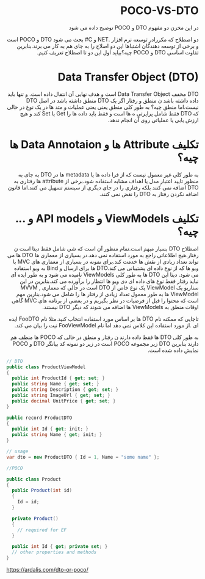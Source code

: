 <div dir="rtl">

# POCO-VS-DTO

در این مخزن دو مفهوم DTO و POCO توضیح داده می شود

دو اصطلاح که مکررادر  توسعه نرم افزار .NET و C# بحث می شود DTO و POCO است و برخی از توسعه دهندگان اشتباها این دو اصلاح را به جای هم به کار می برند.بنابرین تفاوت اساسی DTO و POCO چیه؟بیاید اول این دو تا اصطلاح تعریف کنیم.

# Data Transfer Object (DTO)

DTO مخفف Data Transfer Object است و هدف نهایی آن انتقال داده است. و تنها باید داده داشته باشد ن منطق و رفتار اگر یک DTO منطق داشته باشد در اصل DTO نیست.اما منطق چیه؟
به طور کلی منطق یعنی یعنی عملیات و متد ها در یک نوع در حالی که DTO فقط شامل پراپرتی ه ها است و فقط باید داده ها را Get یا Set کند و هیچ ارزش یابی یا عملیاتی روی آن انجام  ندهد.

# تکلیف Attribute ها و Data Annotaion ها چیه؟

به طور کلی غیر معمول نیست که از فرا داده ها یا metadata ها در DTO به جای به منظور  تایید اعتبار مدل یا اهداف مشابه استفاده شود.برخی از attribute ها رفتاری به DTO اضافه نمی کنند بلکه رفتاری را در جای دیگری از سیستم تسهیل می کنند.اما قانون اضافه نکردن رفتار به DTO را نقض نمی کنند.

# تکلیف ViewModels و API models و ... چیه؟

اصطلاح DTO بسیار مبهم است.تمام منظور آن است که شی شامل فقط دیتا است ن رفتار.هیچ اطلاعاتی راجع به مورد استفاده نمی دهد.در بسیاری از معماری ها DTO ها می تواند تعداد زیادی از نقش ها خدمت کند.برای نمونه در بسیاری از معماری های MVC با ویو ها که از نوع داده ای پشتیبانی می کند.DTO ها برای ارسال و Bind  به ویو استفاده می شود.
دیتا
این DTO ها به طور کلی ViewModels نامیده می شود و به طور ایده آی نباید رفتار فقط نوع های داده ای دی ویو ها انتظار را برآورده می کند.بنابرین در این سناریو یک ViewModel یک نوع خاص از DTO است در حالی که معماری MVVM , ViewModel ها به طور معمول تعداد زیادی 
از رفتار ها را شامل می شود.بنارین مهم است که محتوا را قبل از فرضیات در نظر بگیریم
و در بعضی از برنامه های MVC گاهی اوقات منطق به ViewModels ها اضافه می شوند که دیگر DTO نیستند.


تاجایی که ممکنه نام DTO ها بر اساس مورد استفاده انتخاب کنید.مثلا نام FooDTO ایده ای  .از مورد استفاده این کلاس نمی دهد
اما نام FooViewModel نیت را بیان می کند.

به طور کلی DTO ها فقط داده دارند ن رفتار و منطق در حالی که POCO ها منطف هم دارند بنابرین DTO زیر مجموعه POCO است در زیر دو نمونه کد بیانگر DTO و POCO نمایش داده شده است.

</div>

```csharp
// DTO
public class ProductViewModel
{
  public int ProductId { get; set; }
  public string Name { get; set; }
  public string Description { get; set; }
  public string ImageUrl { get; set; }
  public decimal UnitPrice { get; set; }
}

public record ProductDTO
{
  public int Id { get; init; }
  public string Name { get; init; }
}

// usage
var dto = new ProductDTO { Id = 1, Name = "some name" };

//POCO

public class Product
{
  public Product(int id)
  {
    Id = id;
  }

  private Product()
  {
    // required for EF
  }

  public int Id { get; private set; }
  // other properties and methods
}

```

https://ardalis.com/dto-or-poco/

</div>
